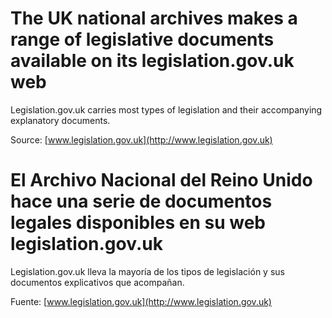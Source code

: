 # The UK national archives makes a range of legislative documents available on its legislation.gov.uk web

Legislation.gov.uk carries most types of legislation and their accompanying explanatory documents.

Source: [www.legislation.gov.uk](http://www.legislation.gov.uk)

# El Archivo Nacional del Reino Unido hace una serie de documentos legales disponibles en su web legislation.gov.uk

Legislation.gov.uk lleva la mayoría de los tipos de legislación y sus documentos explicativos que acompañan.

Fuente: [www.legislation.gov.uk](http://www.legislation.gov.uk)

